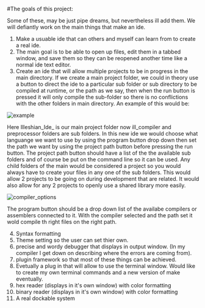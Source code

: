 #The goals of this project:

Some of these, may be just pipe dreams, but nevertheless ill add them. We will defiantly work on the main things that make an ide.

1) Make a usuable ide that can others and myself can learn from to create a real ide.
2) The main goal is to be able to open up files, edit them in a tabbed window, and save them so they can be reopened another time like a normal ide text editor.
3) Create an ide that will allow multiple projects to be in progress in the main directory. If we create a main project folder, we could in theory use a button to direct the ide to a particular sub folder or sub directory to be compiled at runtime, or the path as we say, then when the run button is pressed it will only compile the sub-folder so there is no conflictions with the other folders in main directory. An example of this would be:

![example](https://github.com/ravenleeblack/Illeshian-Ide/assets/76606152/246263ee-71a0-4deb-913d-cbc50172b700)

Here Illeshian_Ide_ is our main project folder now ill_compiler and preprocessor folders are sub folders. In this new ide we would choose what languange we want to use by using the program button drop down then set the path we want by using the project path button before pressing the run button. The project path button should have a list of the the available sub folders and of course be put on the command line so it can be used. Any child folders of the main would be considered a project so you would always have to create your files in any one of the sub folders. This would allow 2 projects to be going on during development that are related. It would also allow for any 2 projects to openly use a shared library more easily.

![compiler_options](https://github.com/ravenleeblack/Illeshian-Ide/assets/76606152/aedea48b-15cb-4834-8d80-f31305f03432)

The program button should be a drop down list of the availabe compilers or assemblers connected to it. With the compiler selected and the path set it wold compile th right files on the right path.

4) Syntax formatting
5) Theme setting so the user can set thier own.
6) precise and wordy debugger that displays in output window. (In my compiler I get down on describing where the errors are coming from).
7) plugin framework so that most of these things can be achieved.
8) Evetually a plug in that will allow to use the terminal window. Would like to create my own terminal commands and a new version of make eventually.
9) hex reader (displays in it's own window) with color formatting
10) binary reader (displays in it's own window) with color formatting
11)  A real dockable system


